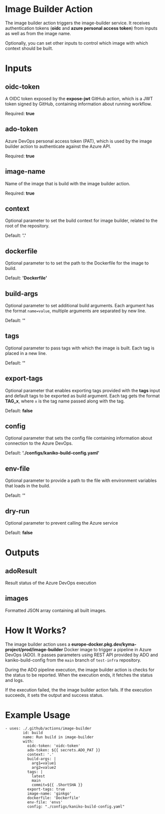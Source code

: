 # Image Builder Action

The image builder action triggers the image-builder service. It receives authentication tokens (**oidc** and **azure personal access token**) from inputs as well as from the image name.

Optionally, you can set other inputs to control which image with which context should be built.

# Inputs

## **oidc-token**

A OIDC token exposed by the **expose-jwt** GitHub action, which is a JWT token signed by GitHub, containing information about running workflow.

Required: **true**

## **ado-token**

Azure DevOps personal access token (PAT), which is used by the image builder action to authenticate against the Azure API.

Required: **true**

## **image-name**

Name of the image that is build with the image builder action.

Required: **true**

## **context**

Optional parameter to set the build context for image builder, related to the root of the repository.

Default: **'.'**

## **dockerfile**

Optional parameter to to set the path to the Dockerfile for the image to build.

Default: **'Dockerfile'**

## **build-args**

Optional parameter to set additional build arguments.
Each argument has the format `name=value`, multiple arguments are separated by new line.

Default: **''**

## **tags**

Optional parameter to pass tags with which the image is built. Each tag is placed in a new line.

Default: **''**

## **export-tags**

Optional parameter that enables exporting tags provided with the **tags** input and default tags to be exported as build argument.
Each tag gets the format **TAG_x**, where `x` is the tag name passed along with the tag.

Default: **false**

## **config**

Optional parameter that sets the config file containing information about connection to the Azure DevOps.

Default: **'./configs/kaniko-build-config.yaml'**

## **env-file**

Optional parameter to provide a path to the file with environment variables that loads in the build.

Default: **''**

## **dry-run**

Optional parameter to prevent calling the Azure service

Default: **false**

# Outputs

## **adoResult**

Result status of the Azure DevOps execution

## **images**

Formatted JSON array containing all built images.

# How It Works?

The image builder action uses a **europe-docker.pkg.dev/kyma-project/prod/image-builder** Docker image to trigger a pipeline in Azure DevOps (ADO). It passes parameters using REST API provided by ADO and kaniko-build-config from the `main` branch of `test-infra` repository.

During the ADO pipeline execution, the image builder action is checks for the status to be reported. When the execution ends, it fetches the status and logs.

If the execution failed, the the image builder action fails. If the execution succeeds, it sets the output and success status.

# Example Usage

```
- uses: ./.github/actions/image-builder
        id: build
        name: Run build in image-builder
        with:
          oidc-token: 'oidc-token'
          ado-token: ${{ secrets.ADO_PAT }}
          context: '.'
          build-args: |
            arg1=value1
            arg2=value2
          tags: |
            latest
            main
            commit=${{ .ShortSHA }}
          export-tags: true
          image-name: 'ginkgo'
          dockerfile: 'Dockerfile'
          env-file: 'envs'
          config: "./configs/kaniko-build-config.yaml"
```